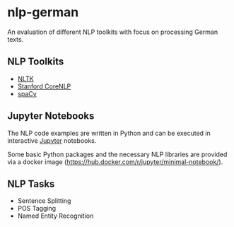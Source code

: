 # nlp-german

An evaluation of different NLP toolkits with focus on processing German texts.

## NLP Toolkits

* [NLTK](http://www.nltk.org/)
* [Stanford CoreNLP](https://stanfordnlp.github.io/CoreNLP/index.html)
* [spaCy](https://spacy.io/)

## Jupyter Notebooks

The NLP code examples are written in Python and can be executed in interactive [Jupyter](http://jupyter.org/) notebooks.

Some basic Python packages and the necessary NLP libraries are provided via a docker image (https://hub.docker.com/r/jupyter/minimal-notebook/).

## NLP Tasks

* Sentence Splitting
* POS Tagging
* Named Entity Recognition
